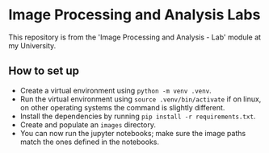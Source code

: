 # Image Processing and Analysis Labs

This repository is from the 'Image Processing and Analysis - Lab' module at my University.

## How to set up

- Create a virtual environment using `python -m venv .venv`.
- Run the virtual environment using `source .venv/bin/activate` if on linux, on other operating systems the command is slightly different.
- Install the dependencies by running `pip install -r requirements.txt`.
- Create and populate an `images` directory.
- You can now run the jupyter notebooks; make sure the image paths match the ones defined in the notebooks.